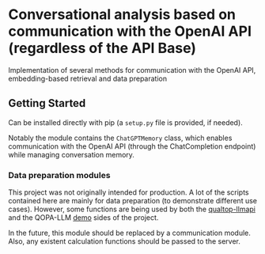 # Conversational analysis based on communication with the OpenAI API (regardless of the API Base)

Implementation of several methods for communication with the OpenAI API, embedding-based retrieval and data preparation

## Getting Started

Can be installed directly with pip (a `setup.py` file is provided, if needed).

Notably the module contains the `ChatGPTMemory` class, which enables communication with the OpenAI API (through the ChatCompletion endpoint) while managing conversation memory.

### Data preparation modules

This project was not originally intended for production. A lot of the scripts contained here are mainly for data preparation (to demonstrate different use cases). However, some functions are being used by both the [qualtop-llmapi](https://github.com/QOPA-LLM/qualtop-llmapi) and the QOPA-LLM [demo](https://github.com/QOPA-LLM/qualtop_llm_frontend) sides of the project.

In the future, this module should be replaced by a communication module. Also, any existent calculation functions should be passed to the server.
